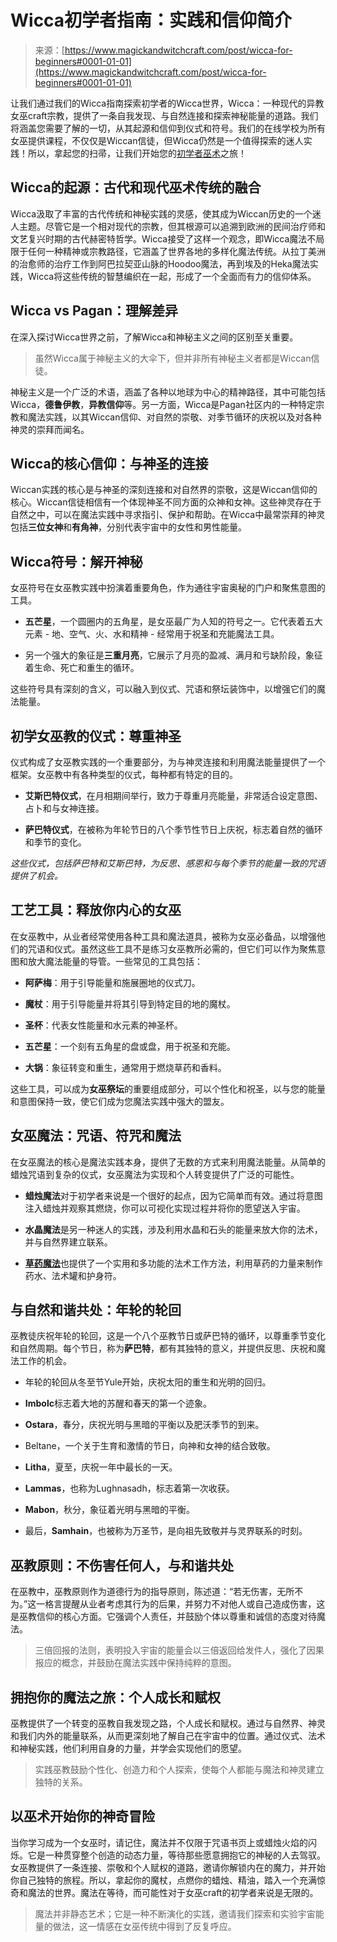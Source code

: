 <!--yml

分类：未分类

日期：2024年06月12日 18:31:58

-->

# Wicca初学者指南：实践和信仰简介

> 来源：[https://www.magickandwitchcraft.com/post/wicca-for-beginners#0001-01-01](https://www.magickandwitchcraft.com/post/wicca-for-beginners#0001-01-01)

让我们通过我们的Wicca指南探索初学者的Wicca世界，Wicca：一种现代的异教女巫craft宗教，提供了一条自我发现、与自然连接和探索神秘能量的道路。我们将涵盖您需要了解的一切，从其起源和信仰到仪式和符号。我们的在线学校为所有女巫提供课程，不仅仅是Wiccan信徒，但Wicca仍然是一个值得探索的迷人实践！所以，拿起您的扫帚，让我们开始您的[初学者巫术](https://www.magickandwitchcraft.com/post/witchcraft-foundation-course)之旅！

## **Wicca的起源：古代和现代巫术传统的融合**

Wicca汲取了丰富的古代传统和神秘实践的灵感，使其成为Wiccan历史的一个迷人主题。尽管它是一个相对现代的宗教，但其根源可以追溯到欧洲的民间治疗师和文艺复兴时期的古代赫密特哲学。Wicca接受了这样一个观念，即Wicca魔法不局限于任何一种精神或宗教路径，它涵盖了世界各地的多样化魔法传统。从拉丁美洲的治愈师的治疗工作到阿巴拉契亚山脉的Hoodoo魔法，再到埃及的Heka魔法实践，Wicca将这些传统的智慧编织在一起，形成了一个全面而有力的信仰体系。

## **Wicca vs Pagan：理解差异**

在深入探讨Wicca世界之前，了解Wicca和神秘主义之间的区别至关重要。

> 虽然Wicca属于神秘主义的大伞下，但并非所有神秘主义者都是Wiccan信徒。

神秘主义是一个广泛的术语，涵盖了各种以地球为中心的精神路径，其中可能包括Wicca，**德鲁伊教**，**异教信仰**等。另一方面，Wicca是Pagan社区内的一种特定宗教和魔法实践，以其Wiccan信仰、对自然的崇敬、对季节循环的庆祝以及对各种神灵的崇拜而闻名。

## **Wicca的核心信仰：与神圣的连接**

Wiccan实践的核心是与神圣的深刻连接和对自然界的崇敬，这是Wiccan信仰的核心。Wiccan信徒相信有一个体现神圣不同方面的众神和女神。这些神灵存在于自然之中，可以在魔法实践中寻求指引、保护和帮助。在Wicca中最常崇拜的神灵包括**三位女神**和**有角神**，分别代表宇宙中的女性和男性能量。

## **Wicca符号：解开神秘**

女巫符号在女巫教实践中扮演着重要角色，作为通往宇宙奥秘的门户和聚焦意图的工具。

+   **五芒星**，一个圆圈内的五角星，是女巫最广为人知的符号之一。它代表着五大元素 - 地、空气、火、水和精神 - 经常用于祝圣和充能魔法工具。

+   另一个强大的象征是**三重月亮**，它展示了月亮的盈减、满月和亏缺阶段，象征着生命、死亡和重生的循环。

这些符号具有深刻的含义，可以融入到仪式、咒语和祭坛装饰中，以增强它们的魔法能量。

## **初学女巫教的仪式：尊重神圣**

仪式构成了女巫教实践的一个重要部分，为与神灵连接和利用魔法能量提供了一个框架。女巫教中有各种类型的仪式，每种都有特定的目的。

+   **艾斯巴特仪式**，在月相期间举行，致力于尊重月亮能量，非常适合设定意图、占卜和与女神连接。

+   **萨巴特仪式**，在被称为年轮节日的八个季节性节日上庆祝，标志着自然的循环和季节的变化。

*这些仪式，包括萨巴特和艾斯巴特，为反思、感恩和与每个季节的能量一致的咒语提供了机会。*

## **工艺工具：释放你内心的女巫**

在女巫教中，从业者经常使用各种工具和魔法道具，被称为女巫必备品，以增强他们的咒语和仪式。虽然这些工具不是练习女巫教所必需的，但它们可以作为聚焦意图和放大魔法能量的导管。一些常见的工具包括：

+   **阿萨梅**：用于引导能量和施展圈地的仪式刀。

+   **魔杖**：用于引导能量并将其引导到特定目的地的魔杖。

+   **圣杯**：代表女性能量和水元素的神圣杯。

+   **五芒星**：一个刻有五角星的盘或盘，用于祝圣和充能。

+   **大锅**：象征转变和重生，通常用于燃烧草药和香料。

这些工具，可以成为**女巫祭坛**的重要组成部分，可以个性化和祝圣，以与您的能量和意图保持一致，使它们成为您魔法实践中强大的盟友。

## **女巫魔法：咒语、符咒和魔法**

在女巫魔法的核心是魔法实践本身，提供了无数的方式来利用魔法能量。从简单的蜡烛咒语到复杂的仪式，女巫魔法为实现和个人转变提供了广泛的可能性。[](https://www.magickandwitchcraft.com/post/candle-magic-k-online-course)

+   **蜡烛魔法**对于初学者来说是一个很好的起点，因为它简单而有效。通过将意图注入蜡烛并观察其燃烧，你可以可视化实现过程并将你的愿望送入宇宙。

+   **水晶魔法**是另一种迷人的实践，涉及利用水晶和石头的能量来放大你的法术，并与自然界建立联系。

+   [**草药魔法**](https://www.magickandwitchcraft.com/post/green-witch)也提供了一个实用和多功能的法术工作方法，利用草药的力量来制作药水、法术罐和护身符。

## **与自然和谐共处：年轮的轮回**

巫教徒庆祝年轮的轮回，这是一个八个巫教节日或萨巴特的循环，以尊重季节变化和自然周期。每个节日，称为**萨巴特**，都有其独特的意义，并提供反思、庆祝和魔法工作的机会。

+   年轮的轮回从冬至节Yule开始，庆祝太阳的重生和光明的回归。

+   **Imbolc**标志着大地的苏醒和春天的第一个迹象。

+   **Ostara**，春分，庆祝光明与黑暗的平衡以及肥沃季节的到来。

+   Beltane，一个关于生育和激情的节日，向神和女神的结合致敬。

+   **Litha**，夏至，庆祝一年中最长的一天。

+   **Lammas**，也称为Lughnasadh，标志着第一次收获。

+   **Mabon**，秋分，象征着光明与黑暗的平衡。

+   最后，**Samhain**，也被称为万圣节，是向祖先致敬并与灵界联系的时刻。

## **巫教原则：不伤害任何人，与和谐共处**

在巫教中，巫教原则作为道德行为的指导原则，陈述道：“若无伤害，无所不为。”这一格言提醒从业者考虑其行为的后果，并努力不对他人或自己造成伤害，这是巫教信仰的核心方面。它强调个人责任，并鼓励个体以尊重和诚信的态度对待魔法。

> 三倍回报的法则，表明投入宇宙的能量会以三倍返回给发件人，强化了因果报应的概念，并鼓励在魔法实践中保持纯粹的意图。

## **拥抱你的魔法之旅：个人成长和赋权**

巫教提供了一个转变的巫教自我发现之路，个人成长和赋权。通过与自然界、神灵和我们内外的能量联系，从而更深刻地了解自己在宇宙中的位置。通过仪式、法术和神秘实践，他们利用自身的力量，并学会实现他们的愿望。

> 实践巫教鼓励个性化、创造力和个人探索，使每个人都能与魔法和神灵建立独特的关系。

## **以巫术开始你的神奇冒险**

当你学习成为一个女巫时，请记住，魔法并不仅限于咒语书页上或蜡烛火焰的闪烁。它是一种贯穿整个创造的动态力量，等待那些愿意拥抱它的神秘的人去驾驭。女巫教提供了一条连接、崇敬和个人赋权的道路，邀请你解锁内在的魔力，并开始你自己独特的旅程。所以，拿起你的魔杖，点燃你的蜡烛、精油，踏入一个充满惊奇和魔法的世界。魔法在等待，而可能性对于女巫craft的初学者来说是无限的。

> 魔法并非静态艺术；它是一种不断演化的实践，邀请我们探索和实验宇宙能量的做法，这一情感在女巫传统中得到了反复呼应。
